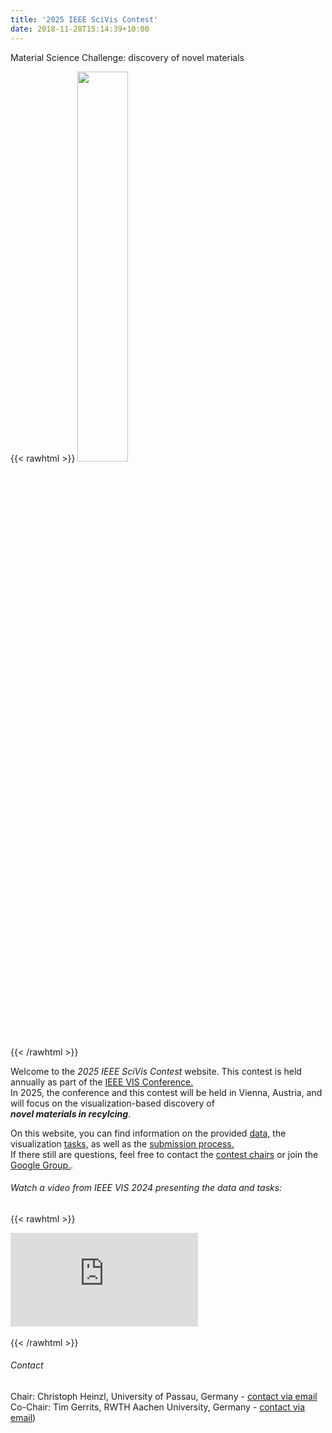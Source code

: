 ```yaml
---
title: '2025 IEEE SciVis Contest'
date: 2018-11-28T15:14:39+10:00
---
```


Material Science Challenge: discovery of novel materials 

{{< rawhtml >}}
<img style="width:40%" src="Logo_25.png" />
<br>
{{< /rawhtml >}}


Welcome to the *2025 IEEE SciVis Contest* website.
This contest is held annually as part of the [IEEE VIS Conference.](http://ieeevis.org)  
In 2025, the conference and this contest will be held in Vienna, Austria, and will focus on the visualization-based discovery of  
 ***novel materials in recylcing***.

On this website, you can find information on the provided [data,](/data) the visualization [tasks,](/tasks) as well as the [submission process.](/submission)  
If there still are questions, feel free to contact the [contest chairs](mailto:scivis_contest@ieeevis.org) or join the [Google Group.](https://groups.google.com/g/scivis2025).


###### Watch a video from IEEE VIS 2024 presenting the data and tasks:


{{< rawhtml >}}
<div class="video-container">
  <iframe src="https://www.youtube.com/embed/kmC7aSLoNCw?si=Zv-P5u6J8wyXR_tH" frameborder="0" allow="accelerometer; autoplay; encrypted-media; gyroscope; picture-in-picture" allowfullscreen></iframe>
</div>
<br>
{{< /rawhtml >}}

###### Contact
Chair: Christoph Heinzl, University of Passau, Germany - [contact via email](mailto:christoph.heinzl@uni-passau.de)  
Co-Chair: Tim Gerrits, RWTH Aachen University, Germany - [contact via email](mailto:gerrits@vis.rwth-aachen.de))